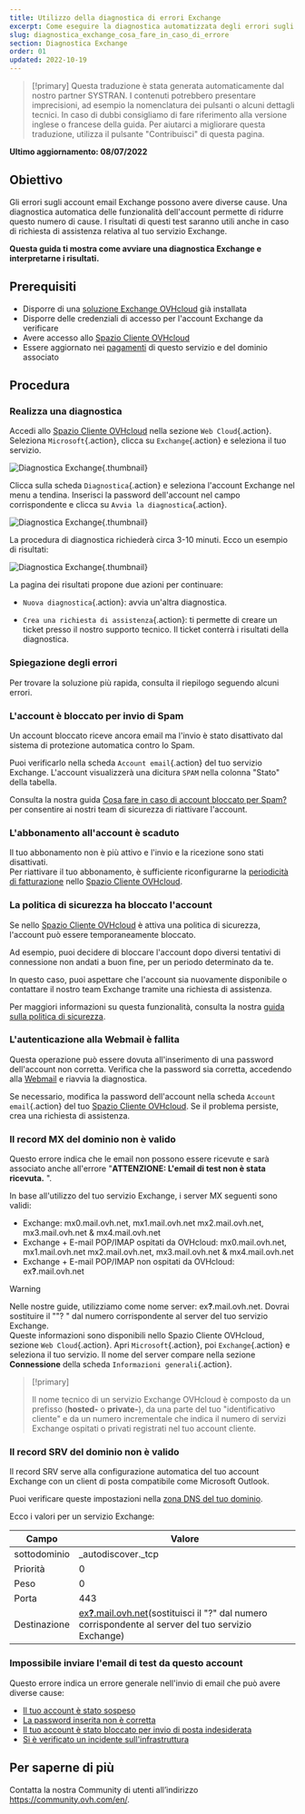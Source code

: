 ```yaml
---
title: Utilizzo della diagnostica di errori Exchange
excerpt: Come eseguire la diagnostica automatizzata degli errori sugli account Exchange
slug: diagnostica_exchange_cosa_fare_in_caso_di_errore
section: Diagnostica Exchange
order: 01
updated: 2022-10-19
---
```


> [!primary]
> Questa traduzione è stata generata automaticamente dal nostro partner SYSTRAN. I contenuti potrebbero presentare imprecisioni, ad esempio la nomenclatura dei pulsanti o alcuni dettagli tecnici. In caso di dubbi consigliamo di fare riferimento alla versione inglese o francese della guida. Per aiutarci a migliorare questa traduzione, utilizza il pulsante "Contribuisci" di questa pagina.
>

**Ultimo aggiornamento: 08/07/2022**

## Obiettivo

Gli errori sugli account email Exchange possono avere diverse cause. Una diagnostica automatica delle funzionalità dell'account permette di ridurre questo numero di cause. I risultati di questi test saranno utili anche in caso di richiesta di assistenza relativa al tuo servizio Exchange.

**Questa guida ti mostra come avviare una diagnostica Exchange e interpretarne i risultati.**

## Prerequisiti

- Disporre di una [soluzione Exchange OVHcloud](https://www.ovhcloud.com/it/emails/hosted-exchange/) già installata
- Disporre delle credenziali di accesso per l'account Exchange da verificare
- Avere accesso allo [Spazio Cliente OVHcloud](https://www.ovh.com/auth/?action=gotomanager&from=https://www.ovh.it/&ovhSubsidiary=it)
- Essere aggiornato nei [pagamenti](https://docs.ovh.com/it/billing/gestire-fatture-ovhcloud/#pay-bills) di questo servizio e del dominio associato

## Procedura

### Realizza una diagnostica

Accedi allo [Spazio Cliente OVHcloud](https://www.ovh.com/auth/?action=gotomanager&from=https://www.ovh.it/&ovhSubsidiary=it) nella sezione `Web Cloud`{.action}. Seleziona `Microsoft`{.action}, clicca su `Exchange`{.action} e seleziona il tuo servizio.

![Diagnostica Exchange](images/img_4450.png){.thumbnail}

Clicca sulla scheda `Diagnostica`{.action} e seleziona l'account Exchange nel menu a tendina. Inserisci la password dell'account nel campo corrispondente e clicca su `Avvia la diagnostica`{.action}.

![Diagnostica Exchange](images/img_4451.png){.thumbnail}

La procedura di diagnostica richiederà circa 3-10 minuti. Ecco un esempio di risultati:

![Diagnostica Exchange](images/img_4471.png){.thumbnail}

La pagina dei risultati propone due azioni per continuare:

- `Nuova diagnostica`{.action}: avvia un'altra diagnostica.

- `Crea una richiesta di assistenza`{.action}: ti permette di creare un ticket presso il nostro supporto tecnico. Il ticket conterrà i risultati della diagnostica.

### Spiegazione degli errori

Per trovare la soluzione più rapida, consulta il riepilogo seguendo alcuni errori.

### L'account è bloccato per invio di Spam <a name="blocked"></a>

Un account bloccato riceve ancora email ma l'invio è stato disattivato dal sistema di protezione automatica contro lo Spam.

Puoi verificarlo nella scheda `Account email`{.action} del tuo servizio Exchange. L'account visualizzerà una dicitura `SPAM` nella colonna "Stato" della tabella.

Consulta la nostra guida [Cosa fare in caso di account bloccato per Spam?](../blocco-per-spam/) per consentire ai nostri team di sicurezza di riattivare l'account.

### L'abbonamento all'account è scaduto <a name="expired"></a>

Il tuo abbonamento non è più attivo e l'invio e la ricezione sono stati disattivati.<br>
Per riattivare il tuo abbonamento, è sufficiente riconfigurarne la [periodicità di fatturazione](https://docs.ovh.com/it/microsoft-collaborative-solutions/gestisci-fatturazione-exchange/#periodicity) nello [Spazio Cliente OVHcloud](https://www.ovh.com/auth/?action=gotomanager&from=https://www.ovh.it/&ovhSubsidiary=it).

### La politica di sicurezza ha bloccato l'account

Se nello [Spazio Cliente OVHcloud](https://www.ovh.com/auth/?action=gotomanager&from=https://www.ovh.it/&ovhSubsidiary=it) è attiva una politica di sicurezza, l'account può essere temporaneamente bloccato.

Ad esempio, puoi decidere di bloccare l'account dopo diversi tentativi di connessione non andati a buon fine, per un periodo determinato da te.

In questo caso, puoi aspettare che l'account sia nuovamente disponibile o contattare il nostro team Exchange tramite una richiesta di assistenza.

Per maggiori informazioni su questa funzionalità, consulta la nostra [guida sulla politica di sicurezza](../gestire-politica-di-sicurezza-password/).

### L'autenticazione alla Webmail è fallita <a name="password"></a>

Questa operazione può essere dovuta all'inserimento di una password dell'account non corretta. Verifica che la password sia corretta, accedendo alla [Webmail](../exchange_2016_guida_allutilizzo_di_outlook_web_app/) e riavvia la diagnostica.

Se necessario, modifica la password dell'account nella scheda `Account email`{.action} del tuo [Spazio Cliente OVHcloud](https://www.ovh.com/auth/?action=gotomanager&from=https://www.ovh.it/&ovhSubsidiary=it). Se il problema persiste, crea una richiesta di assistenza.

### Il record MX del dominio non è valido

Questo errore indica che le email non possono essere ricevute e sarà associato anche all'errore "**ATTENZIONE: L'email di test non è stata ricevuta.** ".

In base all'utilizzo del tuo servizio Exchange, i server MX seguenti sono validi:

- Exchange: mx0.mail.ovh.net, mx1.mail.ovh.net mx2.mail.ovh.net, mx3.mail.ovh.net & mx4.mail.ovh.net
- Exchange + E-mail POP/IMAP ospitati da OVHcloud: mx0.mail.ovh.net, mx1.mail.ovh.net mx2.mail.ovh.net, mx3.mail.ovh.net & mx4.mail.ovh.net
- Exchange + E-mail POP/IMAP non ospitati da OVHcloud: ex<b>?</b>.mail.ovh.net

<a name="hostname"></a>

> [!warning]
> Nelle nostre guide, utilizziamo come nome server: ex<b>?</b>.mail.ovh.net. Dovrai sostituire il ""? " dal numero corrispondente al server del tuo servizio Exchange.<br>
> Queste informazioni sono disponibili nello Spazio Cliente OVHcloud, sezione `Web Cloud`{.action}. Apri `Microsoft`{.action}, poi `Exchange`{.action} e seleziona il tuo servizio. Il nome del server compare nella sezione **Connessione** della scheda `Informazioni generali`{.action}.
>

> [!primary]
>
> Il nome tecnico di un servizio Exchange OVHcloud è composto da un prefisso (**hosted-** o **private-**), da una parte del tuo "identificativo cliente" e da un numero incrementale che indica il numero di servizi Exchange ospitati o privati registrati nel tuo account cliente.
>

### Il record SRV del dominio non è valido

Il record SRV serve alla configurazione automatica del tuo account Exchange con un client di posta compatibile come Microsoft Outlook.

Puoi verificare queste impostazioni nella [zona DNS del tuo dominio](../../domains/web_hosting_modifica_la_tua_zona_dns/).

Ecco i valori per un servizio Exchange:

Campo | Valore
------------ | -------------
sottodominio | _autodiscover._tcp
Priorità | 0
Peso | 0
Porta | 443
Destinazione | [ex<b>?</b>.mail.ovh.net](#hostname)(sostituisci il "?" dal numero corrispondente al server del tuo servizio Exchange)

### Impossibile inviare l'email di test da questo account

Questo errore indica un errore generale nell'invio di email che può avere diverse cause:

- [Il tuo account è stato sospeso](#expired)
- [La password inserita non è corretta](#password)
- [Il tuo account è stato bloccato per invio di posta indesiderata](#blocked)
- [Si è verificato un incidente sull'infrastruttura](https://web-cloud.status-ovhcloud.com/)

## Per saperne di più

Contatta la nostra Community di utenti all’indirizzo <https://community.ovh.com/en/>.
